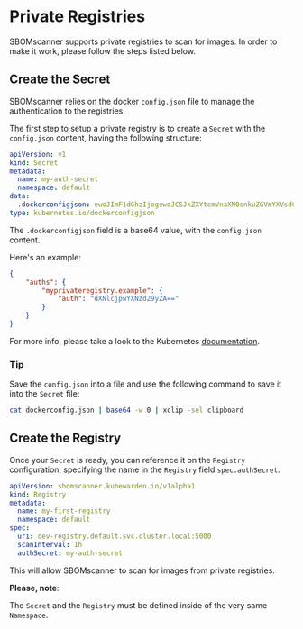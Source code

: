 # Private Registries

SBOMscanner supports private registries to scan for images. In order to make it work, please follow the steps listed below.

## Create the Secret

SBOMscanner relies on the docker `config.json` file to manage the authentication to the registries.

The first step to setup a private registry is to create a `Secret` with the `config.json` content, having the following structure:

```yaml
apiVersion: v1
kind: Secret
metadata:
  name: my-auth-secret 
  namespace: default
data:
  .dockerconfigjson: ewoJImF1dGhzIjogewoJCSJkZXYtcmVnaXN0cnkuZGVmYXVsdC5zdmMuY2x1c3Rlci5sb2NhbDo1MDAwIjogewoJCQkiYXV0aCI6ICJkWE5sY2pwd1lYTnpkMjl5WkE9PSIKCQl9Cgl9Cn0KCg==
type: kubernetes.io/dockerconfigjson
```

The `.dockerconfigjson` field is a base64 value, with the `config.json` content.

Here's an example:

```json
{
    "auths": {
        "myprivateregistry.example": {
            "auth": "dXNlcjpwYXNzd29yZA=="
        }
    }
}
```

For more info, please take a look to the Kubernetes [documentation](https://kubernetes.io/docs/tasks/configure-pod-container/pull-image-private-registry/).

### Tip

Save the `config.json` into a file and use the following command to save it into the `Secret` file:

```sh
cat dockerconfig.json | base64 -w 0 | xclip -sel clipboard
```

## Create the Registry

Once your `Secret` is ready, you can reference it on the `Registry` configuration, specifying the name in the `Registry` field `spec.authSecret`.

```yaml
apiVersion: sbomscanner.kubewarden.io/v1alpha1
kind: Registry
metadata:
  name: my-first-registry
  namespace: default
spec:
  uri: dev-registry.default.svc.cluster.local:5000
  scanInterval: 1h
  authSecret: my-auth-secret
```

This will allow SBOMscanner to scan for images from private registries.

**Please, note**:

The `Secret` and the `Registry` must be defined inside of the very same `Namespace`.
